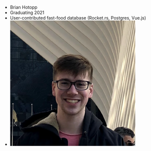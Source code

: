 - Brian Hotopp
- Graduating 2021
- User-contributed fast-food database (Rocket.rs, Postgres, Vue.js)
- ![8991235](8991235.png)
